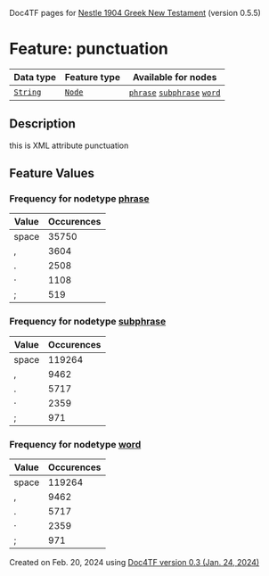 Doc4TF pages for [Nestle 1904 Greek New Testament](https://github.com/saulocantanhede/tfgreek2/tree/master/tf) (version 0.5.5)
# Feature: punctuation
Data type|Feature type|Available for nodes
---|---|---
[`String`](featurebydatatype.md#string)|[`Node`](featurebytype.md#node)| [`phrase`](featurebynodetype.md#phrase)  [`subphrase`](featurebynodetype.md#subphrase)  [`word`](featurebynodetype.md#word) 
## Description
this is XML attribute punctuation
## Feature Values
### Frequency for nodetype [phrase](featurebynodetype.md#phrase)
Value|Occurences
---|---
space|35750
,|3604
.|2508
·|1108
;|519
### Frequency for nodetype [subphrase](featurebynodetype.md#subphrase)
Value|Occurences
---|---
space|119264
,|9462
.|5717
·|2359
;|971
### Frequency for nodetype [word](featurebynodetype.md#word)
Value|Occurences
---|---
space|119264
,|9462
.|5717
·|2359
;|971
 

Created on Feb. 20, 2024 using [Doc4TF  version 0.3 (Jan. 24, 2024)](https://github.com/tonyjurg/Doc4TF) 